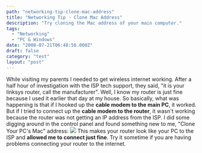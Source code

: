 ```yaml
---
path: "networking-tip-clone-mac-address"
title: "Networking Tip - Clone Mac Address"
description: "Try cloning the Mac address of your main computer."
tags: 
  - "Networking"
  - "PC & Windows"
date: "2008-07-21T06:48:56.000Z"
draft: false
category: "test"
layout: "post"
---
```


While visiting my parents I needed to get wireless internet working. After a half hour of investigation with the ISP tech support, they said, "it is your linksys router, call the manufacturer". Well, I know my router is just fine because I used it earlier that day at my house. So basically, what was happening is that if I hooked up the **cable modem to the main PC**, it worked. But if I tried to connect up the **cable modem to the router**, it wasn't working because the router was not getting an IP address from the ISP. I did some digging around in the control panel and found something new to me, "Clone Your PC's Mac" address:
![](http://marcgrabanski.com/img/clone-mac-address.jpg)
This makes your router look like your PC to the ISP and **allowed me to connect just fine**. Try it sometime if you are having problems connecting your router to the internet.
